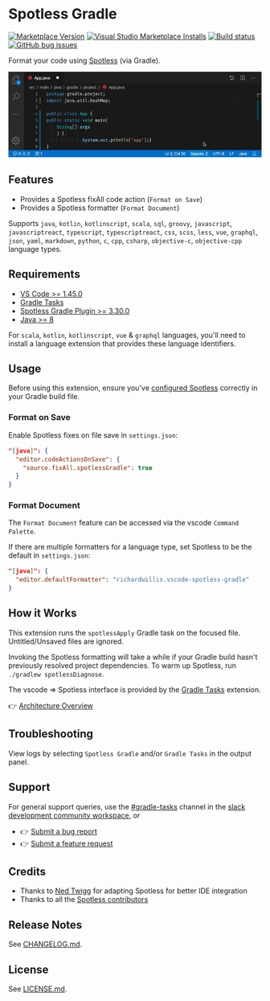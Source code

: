 # Spotless Gradle

[![Marketplace Version](https://vsmarketplacebadge.apphb.com/version-short/richardwillis.vscode-spotless-gradle.svg)](https://marketplace.visualstudio.com/items?itemName=richardwillis.vscode-spotless-gradle)
[![Visual Studio Marketplace Installs](https://img.shields.io/visual-studio-marketplace/i/richardwillis.vscode-spotless-gradle)](https://marketplace.visualstudio.com/items?itemName=richardwillis.vscode-spotless-gradle)
[![Build status](https://img.shields.io/github/workflow/status/badsyntax/vscode-spotless-gradle/Build%20&%20Publish)](https://github.com/badsyntax/vscode-spotless-gradle/actions?query=workflow%3A"Build+%26+Publish")
[![GitHub bug issues](https://img.shields.io/github/issues/badsyntax/vscode-spotless-gradle/bug?label=bug%20reports)](https://github.com/badsyntax/vscode-spotless-gradle/issues?q=is%3Aissue+is%3Aopen+label%3Abug)

Format your code using [Spotless](https://github.com/diffplug/spotless) (via Gradle).

![Spotless Gradle Screencast](images/spotless-gradle-screencast.gif)

## Features

- Provides a Spotless fixAll code action (`Format on Save`)
- Provides a Spotless formatter (`Format Document`)

Supports `java`, `kotlin`, `kotlinscript`, `scala`, `sql`, `groovy`, `javascript`, `javascriptreact`, `typescript`, `typescriptreact`, `css`, `scss`, `less`, `vue`, `graphql`, `json`, `yaml`, `markdown`, `python`, `c`, `cpp`, `csharp`, `objective-c`, `objective-cpp` language types.

## Requirements

- [VS Code >= 1.45.0](https://code.visualstudio.com/download)
- [Gradle Tasks](https://marketplace.visualstudio.com/items?itemName=richardwillis.vscode-gradle)
- [Spotless Gradle Plugin >= 3.30.0](https://github.com/diffplug/spotless/tree/master/plugin-gradle)
- [Java >= 8](https://adoptopenjdk.net/)

For `scala`, `kotlin`, `kotlinscript`, `vue` & `graphql` languages, you'll need to install a language extension that provides these language identifiers.

## Usage

Before using this extension, ensure you've [configured Spotless](https://github.com/diffplug/spotless/tree/master/plugin-gradle) correctly in your Gradle build file.

### Format on Save

Enable Spotless fixes on file save in `settings.json`:

```json
"[java]": {
  "editor.codeActionsOnSave": {
    "source.fixAll.spotlessGradle": true
  }
}
```

### Format Document

The `Format Document` feature can be accessed via the vscode `Command Palette`.

If there are multiple formatters for a language type, set Spotless to be the default in `settings.json`:

```json
"[java]": {
  "editor.defaultFormatter": "richardwillis.vscode-spotless-gradle"
}
```

## How it Works

This extension runs the `spotlessApply` Gradle task on the focused file. Untitled/Unsaved files are ignored.

Invoking the Spotless formatting will take a while if your Gradle build hasn't previously resolved project dependencies. To warm up Spotless, run `./gradlew spotlessDiagnose`.

The vscode => Spotless interface is provided by the [Gradle Tasks](https://marketplace.visualstudio.com/items?itemName=richardwillis.vscode-gradle) extension.

👉 [Architecture Overview](./ARCHITECTURE.md)

## Troubleshooting

View logs by selecting `Spotless Gradle` and/or `Gradle Tasks` in the output panel.

## Support

For general support queries, use the [#gradle-tasks](https://vscode-dev-community.slack.com/archives/C011NUFTHLM) channel in the [slack development community workspace](https://aka.ms/vscode-dev-community), or

- 👉 [Submit a bug report](https://github.com/badsyntax/vscode-spotless-gradle/issues/new?assignees=badsyntax&labels=bug&template=bug_report.md&title=)
- 👉 [Submit a feature request](https://github.com/badsyntax/vscode-spotless-gradle/issues/new?assignees=badsyntax&labels=enhancement&template=feature_request.md&title=)

## Credits

- Thanks to [Ned Twigg](https://github.com/nedtwigg) for adapting Spotless for better IDE integration
- Thanks to all the [Spotless contributors](https://github.com/diffplug/spotless#acknowledgements)

## Release Notes

See [CHANGELOG.md](./CHANGELOG.md).

## License

See [LICENSE.md](./LICENSE.md).
